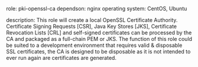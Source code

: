 role: pki-openssl-ca
dependson: nginx
operating system: CentOS, Ubuntu

description:
This role will create a local OpenSSL Certificate Authority.
Certificate Signing Requests [CSR], Java Key Stores [JKS], Certificate Revocation Lists [CRL] and self-signed certificates can be processed by the CA and packaged as a full-chain PEM or JKS.
The function of this role could be suited to a development environment that requires valid & disposable SSL certificates, the CA is designed to be disposable as it is not intended to ever run again are certificates are generated.
